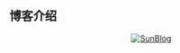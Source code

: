 ## 博客介绍

<p align=center>
  <a href="http://www.youjiaqing.cn" style="border-radius: 50%;width: 100px;height: 100px">
    <img src="logo.ico" alt="SunBlog" >
  </a>
</p>

